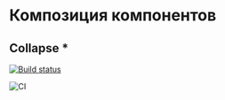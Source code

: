 # Композиция компонентов

## Collapse *

[![Build status](https://ci.appveyor.com/api/projects/status/9ia3xejmyb194t4f?svg=true)](https://ci.appveyor.com/project/antonpnv/composition-collapse)

![CI](https://github.com/antonpnv/composition--collapse/actions/workflows/web.yml/badge.svg)
